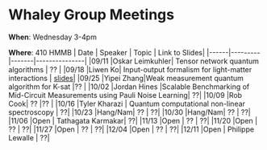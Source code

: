 # Whaley Group Meetings 
**When**: Wednesday 3-4pm

**Where**: 410 HMMB
| Date | Speaker | Topic | Link to Slides|
|------|---------|-------|---------------|
|09/11 |Oskar Leimkuhler| Tensor network quantum algorithms | ?? |
|09/18 |Liwen Ko| Input-output formalism for light-matter interactions | [slides](SpeakerFiles/liwenSlides09_18_24.pdf)|
|09/25 |Yipei Zhang|Weak measurement quantum algorithm for K-sat |?? |
|10/02 |Jordan Hines |Scalable Benchmarking of Mid-Circuit Measurements using Pauli Noise Learning| ??|
|10/09 |Rob Cook| ?? |?? |
|10/16 |Tyler Kharazi | Quantum computational non-linear spectroscopy | ??|
|10/23 |Hang/Nam| ?? | ??|
|10/30 |Hang/Nam| ?? | ??|
|11/06 |Open | Tathagata Karmakar| ??|
|11/13 |Open | ?? | ??|
|11/20 |Open | ?? | ??|
|11/27 |Open | ?? | ??|
|12/04 |Open | ?? | ??|
|12/11 |Open | Philippe Lewalle | ??|
